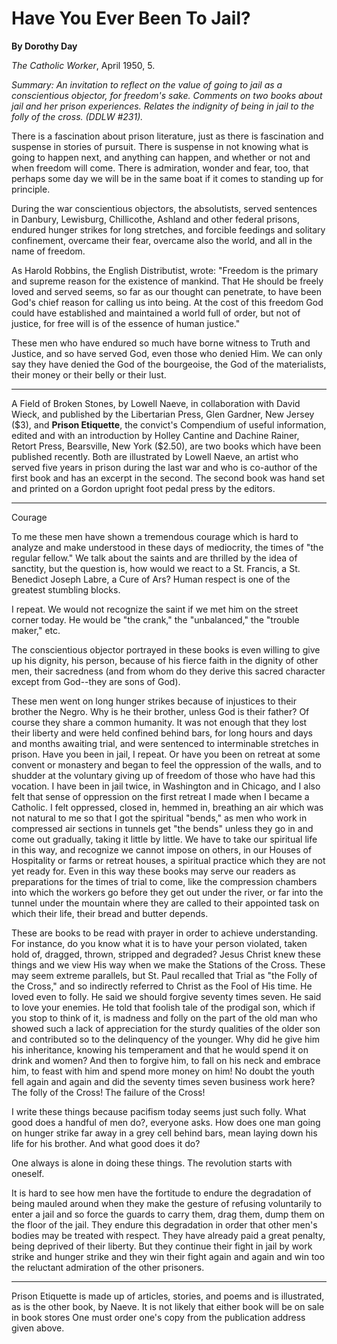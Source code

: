 Have You Ever Been To Jail?
===========================

**By Dorothy Day**

*The Catholic Worker*, April 1950, 5.

*Summary: An invitation to reflect on the value of going to jail as a
conscientious objector, for freedom's sake. Comments on two books about
jail and her prison experiences. Relates the indignity of being in jail
to the folly of the cross. (DDLW \#231).*

There is a fascination about prison literature, just as there is
fascination and suspense in stories of pursuit. There is suspense in not
knowing what is going to happen next, and anything can happen, and
whether or not and when freedom will come. There is admiration, wonder
and fear, too, that perhaps some day we will be in the same boat if it
comes to standing up for principle.

During the war conscientious objectors, the absolutists, served
sentences in Danbury, Lewisburg, Chillicothe, Ashland and other federal
prisons, endured hunger strikes for long stretches, and forcible
feedings and solitary confinement, overcame their fear, overcame also
the world, and all in the name of freedom.

As Harold Robbins, the English Distributist, wrote: "Freedom is the
primary and supreme reason for the existence of mankind. That He should
be freely loved and served seems, so far as our thought can penetrate,
to have been God's chief reason for calling us into being. At the cost
of this freedom God could have established and maintained a world full
of order, but not of justice, for free will is of the essence of human
justice."

These men who have endured so much have borne witness to Truth and
Justice, and so have served God, even those who denied Him. We can only
say they have denied the God of the bourgeoise, the God of the
materialists, their money or their belly or their lust.

****

A Field of Broken Stones, by Lowell Naeve, in collaboration with David
Wieck, and published by the Libertarian Press, Glen Gardner, New Jersey
(\$3), and **Prison Etiquette**, the convict's Compendium of useful
information, edited and with an introduction by Holley Cantine and
Dachine Rainer, Retort Press, Bearsville, New York (\$2.50), are two
books which have been published recently. Both are illustrated by Lowell
Naeve, an artist who served five years in prison during the last war and
who is co-author of the first book and has an excerpt in the second. The
second book was hand set and printed on a Gordon upright foot pedal
press by the editors.

****

Courage

To me these men have shown a tremendous courage which is hard to analyze
and make understood in these days of mediocrity, the times of "the
regular fellow." We talk about the saints and are thrilled by the idea
of sanctity, but the question is, how would we react to a St. Francis, a
St. Benedict Joseph Labre, a Cure of Ars? Human respect is one of the
greatest stumbling blocks.

I repeat. We would not recognize the saint if we met him on the street
corner today. He would be "the crank," the "unbalanced," the "trouble
maker," etc.

The conscientious objector portrayed in these books is even willing to
give up his dignity, his person, because of his fierce faith in the
dignity of other men, their sacredness (and from whom do they derive
this sacred character except from God--they are sons of God).

These men went on long hunger strikes because of injustices to their
brother the Negro. Why is he their brother, unless God is their father?
Of course they share a common humanity. It was not enough that they lost
their liberty and were held confined behind bars, for long hours and
days and months awaiting trial, and were sentenced to interminable
stretches in prison. Have you been in jail, I repeat. Or have you been
on retreat at some convent or monastery and began to feel the oppression
of the walls, and to shudder at the voluntary giving up of freedom of
those who have had this vocation. I have been in jail twice, in
Washington and in Chicago, and I also felt that sense of oppression on
the first retreat I made when I became a Catholic. I felt oppressed,
closed in, hemmed in, breathing an air which was not natural to me so
that I got the spiritual "bends," as men who work in compressed air
sections in tunnels get "the bends" unless they go in and come out
gradually, taking it little by little. We have to take our spiritual
life in this way, and recognize we cannot impose on others, in our
Houses of Hospitality or farms or retreat houses, a spiritual practice
which they are not yet ready for. Even in this way these books may serve
our readers as preparations for the times of trial to come, like the
compression chambers into which the workers go before they get out under
the river, or far into the tunnel under the mountain where they are
called to their appointed task on which their life, their bread and
butter depends.

These are books to be read with prayer in order to achieve
understanding. For instance, do you know what it is to have your person
violated, taken hold of, dragged, thrown, stripped and degraded? Jesus
Christ knew these things and we view His way when we make the Stations
of the Cross. These may seem extreme parallels, but St. Paul recalled
that Trial as "the Folly of the Cross," and so indirectly referred to
Christ as the Fool of His time. He loved even to folly. He said we
should forgive seventy times seven. He said to love your enemies. He
told that foolish tale of the prodigal son, which if you stop to think
of it, is madness and folly on the part of the old man who showed such a
lack of appreciation for the sturdy qualities of the older son and
contributed so to the delinquency of the younger. Why did he give him
his inheritance, knowing his temperament and that he would spend it on
drink and women? And then to forgive him, to fall on his neck and
embrace him, to feast with him and spend more money on him! No doubt the
youth fell again and again and did the seventy times seven business work
here? The folly of the Cross! The failure of the Cross!

I write these things because pacifism today seems just such folly. What
good does a handful of men do?, everyone asks. How does one man going on
hunger strike far away in a grey cell behind bars, mean laying down his
life for his brother. And what good does it do?

One always is alone in doing these things. The revolution starts with
oneself.

It is hard to see how men have the fortitude to endure the degradation
of being mauled around when they make the gesture of refusing
voluntarily to enter a jail and so force the guards to carry them, drag
them, dump them on the floor of the jail. They endure this degradation
in order that other men's bodies may be treated with respect. They have
already paid a great penalty, being deprived of their liberty. But they
continue their fight in jail by work strike and hunger strike and they
win their fight again and again and win too the reluctant admiration of
the other prisoners.

****

Prison Etiquette is made up of articles, stories, and poems and is
illustrated, as is the other book, by Naeve. It is not likely that
either book will be on sale in book stores One must order one's copy
from the publication address given above.
